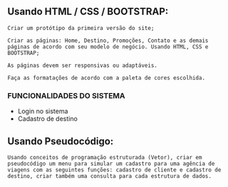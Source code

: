 
## Usando HTML / CSS / BOOTSTRAP: 

    Criar um protótipo da primeira versão do site; 

    Criar as páginas: Home, Destino, Promoções, Contato e as demais páginas de acordo com seu modelo de negócio. Usando HTML, CSS e BOOTSTRAP; 

    As páginas devem ser responsivas ou adaptáveis. 

    Faça as formatações de acordo com a paleta de cores escolhida. 

### FUNCIONALIDADES DO SISTEMA 

- Login no sistema
- Cadastro de destino
  
## Usando Pseudocódigo: 

    Usando conceitos de programação estruturada (Vetor), criar em pseudocódigo um menu para simular um cadastro para uma agência de viagens com as seguintes funções: cadastro de cliente e cadastro de destino, criar também uma consulta para cada estrutura de dados. 
